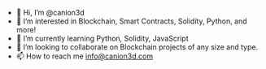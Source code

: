 - 👋 Hi, I’m @canion3d
- 👀 I’m interested in Blockchain, Smart Contracts, Solidity, Python, and more!
- 🌱 I’m currently learning Python, Solidity, JavaScript
- 💞️ I’m looking to collaborate on Blockchain projects of any size and type.
- 📫 How to reach me info@canion3d.com

<!---
canion3d/canion3d is a ✨ special ✨ repository because its `README.md` (this file) appears on your GitHub profile.
You can click the Preview link to take a look at your changes.
--->
